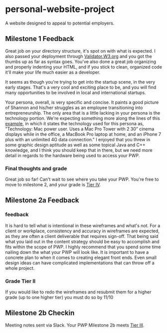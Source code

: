 # personal-website-project
A website designed to appeal to potential employers.

## Milestone 1 Feedback
Great job on your directory structure, it's spot on with what is expected. I also passed your deployment through [Validator.W3.org](https://validator.w3.org/nu/?doc=https%3A%2F%2Fbootcamp-coders.cnm.edu%2F~cbenjamin9%2Fpersonal-website-project%2Fpublic_html%2Fdocumentation%2Fmilestone-1.php) and you got the thumbs up as far as syntax goes. You've also done a great job organizing and properly indenting your HTML, and if you stick to clean, organized code it'll make your life much easier as a developer.

It seems as though you're trying to get into the startup scene, in the very early stages. That's a very cool and exciting place to be, and you will find many opportunities to be involved in local and international startups.

Your persona, overall, is very specific and concise. It paints a good picture of Shannon and his/her struggles as an employee transitioning into entrepreneurship. The only area that is a little lacking in your persona is the technology portion. We're expecting something more along the lines of this [example](https://bootcamp-coders.cnm.edu/projects/personal/example/), in which it states the technology used for this persona as, "Technology: Mac power user. Uses a Mac Pro Tower with 2 30” cinema displays while in the office, a MacBook Pro laptop at home, and an iPhone 7 plus with an unlimited 4G data connection." I enjoyed that you threw in some graphic design aptitude as well as some topical Java and C++ knowledge, and I think you should keep that in there, but we need more detail in regards to the hardware being used to access your PWP.

### Final thoughts and grade
Great job so far! Can't wait to see where you take your PWP. You're free to move to milestone 2, and your grade is [Tier IV](https://bootcamp-coders.cnm.edu/projects/personal/rubric/).

## Milestone 2a Feedback

### feedback
It is hard to tell what is intentional in these wireframes and what's not. For a client or workplace, consistency and accuracy in wireframes are expected, as they are often a client deliverable that requires sign-off. That being said what you laid out in the content strategy should be easy to accomplish and fits within the scope of PWP.  I highly recommend that you spend some time nailing down the what your PWP will look like. It is important to have a concrete plan to when it comes to creating elegant front ends. Even small design ideas can have complicated implementations that can throw off a whole project. 

### Grade Tier II
 If you would like to redo the wireframes and resubmit them for a higher grade (up to one higher tier) you must do so by 11/10

## Milestone 2b Checkin
Meeting notes sent via Slack. Your PWP Milestone 2b meets [Tier III](https://bootcamp-coders.cnm.edu/projects/personal/rubric/). 
